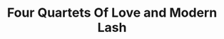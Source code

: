 ---
artist: 'Deadbeat & Paul St Hilaire'
title: 'Four Quartets Of Love and Modern Lash'
apple_link: 'https://music.apple.com/us/album/four-quartets-of-love-and-modern-lash/1516635413'
link: 'https://www.dropbox.com/s/s801cib8lrr7ml5/Deadbeat%26PaulSt.Hilaire.zip?dl=1'
content: ""
new_image: ../assets/FFWD/deadbeat.jpg
published_date: '2020-07-15T15:24:05.000Z'
---
